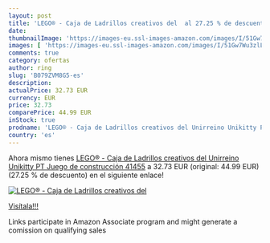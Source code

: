 ```yaml
---
layout: post
title: 'LEGO® - Caja de Ladrillos creativos del  al 27.25 % de descuento'
date: 
thumbnailImage: 'https://images-eu.ssl-images-amazon.com/images/I/51Gw7Wu3zlL._SL200_.jpg'
images: [ 'https://images-eu.ssl-images-amazon.com/images/I/51Gw7Wu3zlL._SL200_.jpg' ]
comments: true
category: ofertas
author: ring
slug: 'B079ZVM8G5-es'
description:
actualPrice: 32.73 EUR
currency: EUR
price: 32.73
comparePrice: 44.99 EUR
inStock: true
prodname: 'LEGO® - Caja de Ladrillos creativos del Unirreino Unikitty PT Juego de construcción  41455'
country: 'es'
---
```


Ahora mismo tienes [LEGO® - Caja de Ladrillos creativos del Unirreino Unikitty PT Juego de construcción  41455](https://www.amazon.es/dp/B079ZVM8G5/?tag=tolees-21) a 32.73 EUR (original: 44.99 EUR) (27.25 %  de descuento) en el siguiente enlace!

[![LEGO® - Caja de Ladrillos creativos del ](https://images-eu.ssl-images-amazon.com/images/I/51Gw7Wu3zlL._SL200_.jpg)](https://www.amazon.es/dp/B079ZVM8G5/?tag=tolees-21)

[Visítala!!!](https://www.amazon.es/dp/B079ZVM8G5/?tag=tolees-21)

Links participate in Amazon Associate program and might generate a comission on qualifying sales
